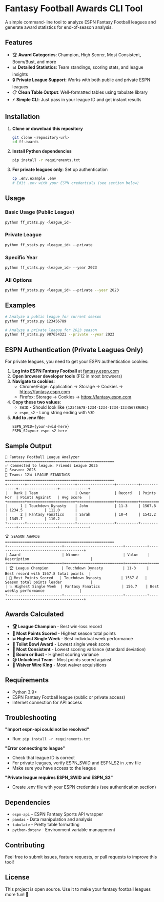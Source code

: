 # Fantasy Football Awards CLI Tool

A simple command-line tool to analyze ESPN Fantasy Football leagues and generate award statistics for end-of-season analysis.

## Features

- 🏆 **Award Categories**: Champion, High Scorer, Most Consistent, Boom/Bust, and more
- 📊 **Detailed Statistics**: Team standings, scoring stats, and league insights
- 🔒 **Private League Support**: Works with both public and private ESPN leagues
- 📋 **Clean Table Output**: Well-formatted tables using tabulate library
- ⚡ **Simple CLI**: Just pass in your league ID and get instant results

## Installation

1. **Clone or download this repository**
   ```bash
   git clone <repository-url>
   cd ff-awards
   ```

2. **Install Python dependencies**
   ```bash
   pip install -r requirements.txt
   ```

3. **For private leagues only**: Set up authentication
   ```bash
   cp .env.example .env
   # Edit .env with your ESPN credentials (see section below)
   ```

## Usage

### Basic Usage (Public League)
```bash
python ff_stats.py <league_id>
```

### Private League
```bash
python ff_stats.py <league_id> --private
```

### Specific Year
```bash
python ff_stats.py <league_id> --year 2023
```

### All Options
```bash
python ff_stats.py <league_id> --private --year 2023
```

## Examples

```bash
# Analyze a public league for current season
python ff_stats.py 123456789

# Analyze a private league for 2023 season
python ff_stats.py 987654321 --private --year 2023
```

## ESPN Authentication (Private Leagues Only)

For private leagues, you need to get your ESPN authentication cookies:

1. **Log into ESPN Fantasy Football** at [fantasy.espn.com](https://fantasy.espn.com)
2. **Open browser developer tools** (F12 in most browsers)
3. **Navigate to cookies**:
   - Chrome/Edge: Application → Storage → Cookies → https://fantasy.espn.com
   - Firefox: Storage → Cookies → https://fantasy.espn.com
4. **Copy these two values**:
   - `SWID` - Should look like `{12345678-1234-1234-1234-123456789ABC}`
   - `espn_s2` - Long string ending with `%3D`
5. **Add to .env file**:
   ```
   ESPN_SWID={your-swid-here}
   ESPN_S2=your-espn-s2-here
   ```

## Sample Output

```
🏈 Fantasy Football League Analyzer
==================================================
✅ Connected to league: Friends League 2025
📅 Season: 2025
👥 Teams: 12📊 LEAGUE STANDINGS
==================================================
+--------+----------------------+-----------------+----------+-------------+------------------+-------------+
|   Rank | Team                 | Owner           | Record   | Points For  | Points Against   | Avg Score   |
+========+======================+=================+==========+=============+==================+=============+
|      1 | Touchdown Dynasty    | John            | 11-3     | 1567.8      | 1234.5          | 112.0       |
|      2 | Fantasy Fanatics     | Sarah           | 10-4     | 1543.2      | 1345.7          | 110.2       |
+--------+----------------------+-----------------+----------+-------------+------------------+-------------+

🏆 SEASON AWARDS
==================================================
+-------------------------+---------------------------+----------+----------------------------------------+
| Award                   | Winner                    | Value    | Description                            |
+=========================+===========================+==========+========================================+
| 🏆 League Champion      | Touchdown Dynasty         | 11-3     | Best record with 1567.8 total points  |
| 🎯 Most Points Scored   | Touchdown Dynasty         | 1567.8   | Season total points leader             |
| 💥 Highest Single Week  | Fantasy Fanatics          | 156.7    | Best weekly performance                |
+-------------------------+---------------------------+----------+----------------------------------------+
```

## Awards Calculated

- **🏆 League Champion** - Best win-loss record
- **🎯 Most Points Scored** - Highest season total points
- **💥 Highest Single Week** - Best individual week performance
- **🚽 Toilet Bowl Award** - Lowest single week score
- **🎯 Most Consistent** - Lowest scoring variance (standard deviation)
- **🎢 Boom or Bust** - Highest scoring variance
- **😢 Unluckiest Team** - Most points scored against
- **🔄 Waiver Wire King** - Most waiver acquisitions

## Requirements

- Python 3.9+
- ESPN Fantasy Football league (public or private access)
- Internet connection for API access

## Troubleshooting

**"Import espn-api could not be resolved"**
- Run: `pip install -r requirements.txt`

**"Error connecting to league"**
- Check that league ID is correct
- For private leagues, verify ESPN_SWID and ESPN_S2 in .env file
- Make sure you have access to the league

**"Private league requires ESPN_SWID and ESPN_S2"**
- Create .env file with your ESPN credentials (see authentication section)

## Dependencies

- `espn-api` - ESPN Fantasy Sports API wrapper
- `pandas` - Data manipulation and analysis
- `tabulate` - Pretty table formatting
- `python-dotenv` - Environment variable management

## Contributing

Feel free to submit issues, feature requests, or pull requests to improve this tool!

## License

This project is open source. Use it to make your fantasy football leagues more fun! 🏈